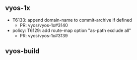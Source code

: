 ## vyos-1x
- T6133: append domain-name to commit-archive if defined
   - PR: vyos/vyos-1x#3140
- policy: T6129: add route-map option "as-path exclude all"
   - PR: vyos/vyos-1x#3139


## vyos-build

